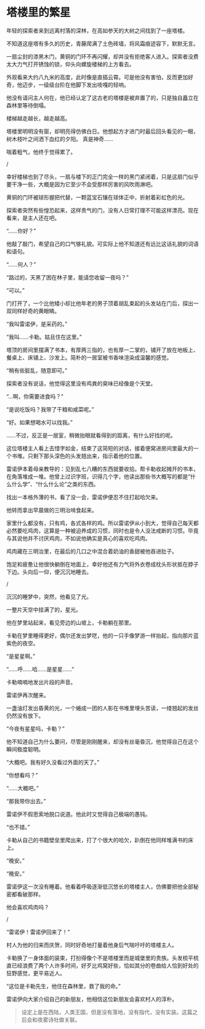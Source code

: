 # 塔楼里的繁星

年轻的探索者来到远离村落的深林，在高如参天的大树之间找到了一座塔楼。

不知道这座塔有多久的历史，青藤爬满了土色砖墙，将风霜痕迹容下，默默无言。

一扇尘封的漆黑木门，黄铜的门环不再闪耀，却并没有拒绝客人进入。探索者没费太大力气打开锈蚀的锁，仰头向螺旋楼梯的上方看去。

外观看来大约八九米的高度，此时像是直插云霄。可是他没有害怕，反而更加好奇，他迈步，一级级台阶在他脚下发出吱嘎的轻响。

他没有请问主人何在，他已经认定了这古老的塔楼是被弃置了的，只是独自矗立在森林里等待倒塌。

楼梯越走越长，越走越高。

塔楼里明明没有窗，却明亮得仿佛白日。他想起方才进门时最后回头看见的一眼，树木枝叶之间洒下血红的夕阳。
真是神奇……

喘着粗气，他终于觉得累了。

/

幸好楼梯也到了尽头，一扇与楼下的正门完全一样的黑门紧闭着，只是这扇门似乎要干净一些，大概是因为它至少不会受那样厉害的风吹雨淋吧。

黄铜的门环被球形握把代替，一颗蓝宝石镶在球体正中，折射着彩虹色的光。

探索者突然有些惶恐起来，这样贵气的门，没有人日常打理不可能这样漂亮。现在看来，是主人还在吧。

“……你好？”

他敲了敲门，希望自己的口气够礼貌。可实际上他不知道还有远比这话礼貌的词语和语句。

“……何人？”

“路过的，天黑了困在林子里，能请您收留一夜吗？”

“可以。”

门打开了，一个比他矮小却比他年老的男子顶着胡乱束起的头发站在门后，探出一双同样好奇的黄眼睛。

“我叫雷诺伊，是采药的。”

“我叫……卡勒。姑且住在这里。”

塔顶的房间里摆满了书本，有厚两三指的，也有厚一二掌的，铺开了放在地板上、餐桌上、床铺上、沙发上。简朴的一居室被书香味渲染成温馨的感觉。

“稍有些脏乱，随意即可。”

探索者没有说话，他觉得这里没有鸡粪的臭味已经像是个天堂。

“…啊，你需要进食吗？”

“是说吃饭吗？我带了干粮和咸菜呢。”

“好。如果想喝水可以找我。”

……不过，反正是一居室，稍微抬眼就看得到的距离，有什么好找的呢。

这位塔楼主人看上去惜字如金，结束了这简短的对话，接着便窝进房间里最大的一个书堆。只剩下那头深色的头发翘出来，指示着他的位置。

雷诺伊本着母亲教导的：见到乱七八糟的东西就要收拾。帮卡勒收起摊开的书本，在角落堆成一堆。他曾上过识字班，识得几个字，他读出那些书大概写的都是“什么什么学”、“什么什么论”之类的东西。

找出一本格外薄的书，看了没一会，雷诺伊便忍不住打起哈欠来。

他转而拿出早晨做的三明治啃食起来。

家里什么都没有，只有鸡，各式各样的鸡。所以雷诺伊从小到大，觉得自己每天都必然要吃鸡肉，这算是一种被迫养成的习惯，同时也是令人没法戒断的习惯。毕竟与其说他并不讨厌鸡肉，不如说他确实是真心的喜欢吃鸡肉。

鸡肉藏在三明治里，在最后的几口之中混合着奶油的香甜被他吞进肚子。

饱足和疲惫让他很快躺倒在地面上，幸好他还有力气将外衣卷成枕头形状抵在脖子下边。头向后一仰，便沉沉地睡去。

/

沉沉的睡梦中，突然，他看见了光。

一整片天空中挂满了的，星光。

他在梦里站起来，看见旁边的山坡上，卡勒躺在那里。

卡勒在梦里睡得更好，偶尔还发出梦呓，他的一只手像梦游一样抬起，指向那片蓝紫色的夜空。

“是星星啊。”

“……呼……哈……是星星……”

卡勒喃喃地发出片段的声音。

雷诺伊再次醒来。

一盏油灯发出昏黄的光，一个蜷成一团的人影在书堆里埋头苦读，一缕翘起的发丝仍然没有放下。

“今夜有星星吗，卡勒？”

他不知道自己为什么要问，尽管是刚刚醒来，却没有丝毫昏沉，他觉得自己在这个瞬间极度聪明。

“大概吧。我有好久没看过外面的天了。”

“你想看吗？”

“……大概吧。”

“那我带你出去。”

雷诺伊不假思索地脱口说道。他此时又觉得自己极端的愚钝。

“也不错。”

卡勒从自己的书籍壁垒里爬出来，打了个很大的哈欠，趴倒在他同样堆满书的床上。

“晚安。”

“晚安。”

雷诺伊这一次没有睡着。他看着呼吸逐渐低沉悠长的塔楼主人，仿佛要把他全部秘密都看破那样。

他会喜欢鸡肉吗？

/

“雷诺伊！雷诺伊回来了！”

村人为他的归来而庆贺，同时好奇地打量着他身后气喘吁吁的塔楼主人。

卡勒换了一身体面的装束，打扮得像个不是塔楼里而是城堡里的贵族。头发梳平梳直已经浪费了两个人许多时间，好歹比鸡窝好些，恰如其分的卷曲给人恰到好处的狂野感觉，更平易近人。

“这位是卡勒先生，他住在森林里，救了我的命。”

雷诺伊向大家介绍自己的新朋友，他相信这位新朋友会喜欢村人的淳朴。

>设定上是在西陆，人类王国，但是没有落地，没有指代，没有实装。这篇之后会和夜雾诗社做关联。
